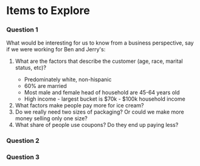 # Items to Explore

### Question 1
What would be interesting for us to know from a business perspective, say if we were working for Ben and Jerry's:
<ol>
  <li>What are the factors that describe the customer (age, race, marital status, etc)?</li>
  <ul>
    <li>Predominately white, non-hispanic</li>
    <li>60% are married</li>
    <li>Most male and female head of household are 45-64 years old</li>
    <li>High income - largest bucket is $70k - $100k household income</li>
  </ul>
  <li>What factors make people pay more for ice cream?</li>
  <li>Do we really need two sizes of packaging? Or could we make more money selling only one size?</li>
  <li>What share of people use coupons? Do they end up paying less?</li>
</ol>

### Question 2

### Question 3
